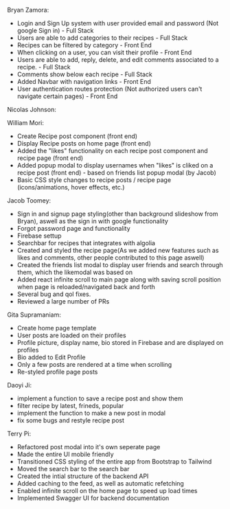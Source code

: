 Bryan Zamora:
  - Login and Sign Up system with user provided email and password (Not google Sign in) - Full Stack
  - Users are able to add categories to their recipes - Full Stack
  - Recipes can be filtered by category - Front End
  - When clicking on a user, you can visit their profile - Front End
  - Users are able to add, reply, delete, and edit comments associated to a recipe. - Full Stack
  - Comments show below each recipe - Full Stack
  - Added Navbar with navigation links - Front End
  - User authentication routes protection (Not authorized users can't navigate certain pages) - Front End


Nicolas Johnson:


William Mori:
  - Create Recipe post component (front end)
  - Display Recipe posts on home page (front end)
  - Added the "likes" functionality on each recipe post component and recipe page (front end)
  - Added popup modal to display usernames when "likes" is cliked on a recipe post (front end) - based on friends list popup modal (by Jacob)
  - Basic CSS style changes to recipe posts / recipe page (icons/animations, hover effects, etc.)


Jacob Toomey:
  - Sign in and signup page styling(other than background slideshow from Bryan), aswell as the sign in with google functionality
  - Forgot password page and functionality
  - Firebase settup
  - Searchbar for recipes that integrates with algolia
  - Created and styled the recipe page(As we added new features such as likes and comments, other people contributed to this page aswell)
  - Created the friends list modal to display user friends and search through them, which the likemodal was based on
  - Added react infinite scroll to main page along with saving scroll position when page is reloaded/navigated back and forth
  - Several bug and qol fixes.
  - Reviewed a large number of PRs


Gita Supramaniam:

  - Create home page template
  - User posts are loaded on their profiles
  - Profile picture, display name, bio stored in Firebase and are displayed on profiles
  - Bio added to Edit Profile
  - Only a few posts are rendered at a time when scrolling
  - Re-styled profile page posts


Daoyi Ji:
  - implement a function to save a recipe post and show them
  - filter recipe by latest, frineds, popular
  - implement the function to make a new post in modal 
  - fix some bugs and restyle recipe post


Terry Pi:
  - Refactored post modal into it's own seperate page
  - Made the entire UI mobile friendly
  - Transitioned CSS styling of the entire app from Bootstrap to Tailwind
  - Moved the search bar to the search bar
  - Created the intial structure of the backend API
  - Added caching to the feed, as well as automatic refetching
  - Enabled infinite scroll on the home page to speed up load times
  - Implemented Swagger UI for backend documentation

